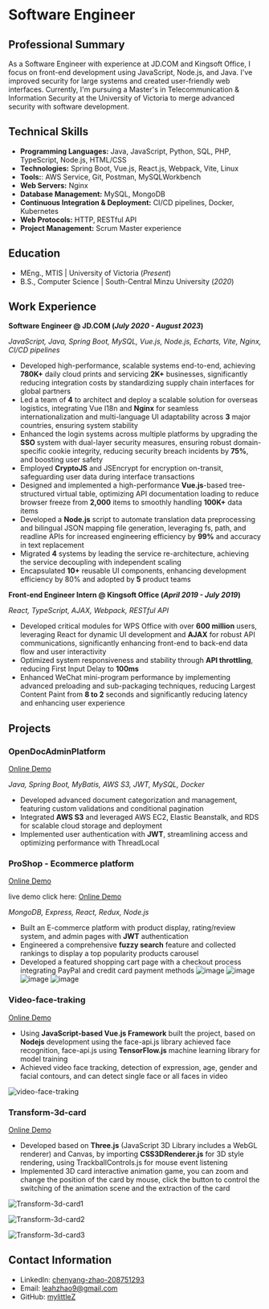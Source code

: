 # Software Engineer

## Professional Summary
As a Software Engineer with experience at JD.COM and Kingsoft Office, I focus on front-end development using JavaScript, Node.js, and Java. I've improved security for large systems and created user-friendly web interfaces. Currently, I'm pursuing a Master's in Telecommunication & Information Security at the University of Victoria to merge advanced security with software development.

## Technical Skills
- **Programming Languages:** Java, JavaScript, Python, SQL, PHP, TypeScript, Node.js, HTML/CSS
- **Technologies:** Spring Boot, Vue.js, React.js, Webpack, Vite, Linux
- **Tools:**: AWS Service, Git, Postman, MySQLWorkbench
- **Web Servers:** Nginx
- **Database Management:** MySQL, MongoDB
- **Continuous Integration & Deployment:** CI/CD pipelines, Docker, Kubernetes
- **Web Protocols:** HTTP, RESTful API
- **Project Management:** Scrum Master experience

## Education							       		
- MEng., MTIS	| University of Victoria (_Present_)	 			        		
- B.S., Computer Science | South-Central Minzu University (_2020_)

## Work Experience
**Software Engineer @ JD.COM (_July 2020 - August 2023_)**

_JavaScript, Java, Spring Boot, MySQL, Vue.js, Node.js, Echarts, Vite, Nginx, CI/CD pipelines_
- Developed high-performance, scalable systems end-to-end, achieving **780K+** daily cloud prints and servicing **2K+** businesses, significantly reducing integration costs by standardizing supply chain interfaces for global partners
- Led a team of **4** to architect and deploy a scalable solution for overseas logistics, integrating Vue I18n and **Nginx** for seamless internationalization and multi-language UI adaptability across **3** major countries, ensuring system stability
- Enhanced the login systems across multiple platforms by upgrading the **SSO** system with dual-layer security measures, ensuring robust domain-specific cookie integrity, reducing security breach incidents by **75%**, and boosting user safety
- Employed **CryptoJS** and JSEncrypt for encryption on-transit, safeguarding user data during interface transactions
- Designed and implemented a high-performance **Vue.js**-based tree-structured virtual table, optimizing API documentation loading to reduce browser freeze from **2,000** items to smoothly handling **100K+** data items
- Developed a **Node.js** script to automate translation data preprocessing and bilingual JSON mapping file generation, leveraging fs, path, and readline APIs for increased engineering efficiency by **99%** and accuracy in text replacement
- Migrated **4** systems by leading the service re-architecture, achieving the service decoupling with independent scaling
- Encapsulated **10+** reusable UI components, enhancing development efficiency by 80% and adopted by **5** product teams

**Front-end Engineer Intern @ Kingsoft Office (_April 2019 - July 2019_)**

_React, TypeScript, AJAX, Webpack, RESTful API_
- Developed critical modules for WPS Office with over **600 million** users, leveraging React for dynamic UI development and **AJAX** for robust API communications, significantly enhancing front-end to back-end data flow and user interactivity
- Optimized system responsiveness and stability through **API throttling**, reducing First Input Delay to **100ms**
- Enhanced WeChat mini-program performance by implementing advanced preloading and sub-packaging techniques, reducing Largest Content Paint from **8 to 2** seconds and significantly reducing latency and enhancing user experience

## Projects
### OpenDocAdminPlatform
[Online Demo](https://github.com/mylittleZ/OpenDocAdminPlatform)

_Java, Spring Boot, MyBatis, AWS S3, JWT, MySQL, Docker_
- Developed advanced document categorization and management, featuring custom validations and conditional pagination
- Integrated **AWS S3** and leveraged AWS EC2, Elastic Beanstalk, and RDS for scalable cloud storage and deployment
- Implemented user authentication with **JWT**, streamlining access and optimizing performance with ThreadLocal

### ProShop - Ecommerce platform
[Online Demo](https://github.com/mylittleZ/proshop) 

live demo click here: [Online Demo](https://proshop-25vr.onrender.com)

_MongoDB, Express, React, Redux, Node.js_
- Built an E-commerce platform with product display, rating/review system, and admin pages with **JWT** authentication
- Engineered a comprehensive **fuzzy search** feature and collected rankings to display a top popularity products carousel
- Developed a featured shopping cart page with a checkout process integrating PayPal and credit card payment methods
 ![image](https://github.com/mylittleZ/ePortfolio/assets/30174451/2a20bfe1-3c2b-4524-9a48-0cc324244713)
 ![image](https://github.com/mylittleZ/ePortfolio/assets/30174451/1670cdb2-07a6-4018-b356-0065c74647f9)
 ![image](https://github.com/mylittleZ/ePortfolio/assets/30174451/9c1cb527-4426-467c-b818-4a2aed598021)
 ![image](https://github.com/mylittleZ/ePortfolio/assets/30174451/d1efbf5e-0f74-443f-8be3-4807f7b4df70)




### Video-face-traking
[Online Demo](http://mylittlez.github.io/video-face-traking/)
- Using **JavaScript-based Vue.js Framework** built the project, based on **Nodejs** development using the face-api.js library achieved face recognition, face-api.js using **TensorFlow.js** machine learning library for model training 
- Achieved video face tracking, detection of expression, age, gender and facial contours, and can detect single face or all
faces in video

![video-face-traking](https://user-images.githubusercontent.com/30174451/205483043-cd8c89f2-37e2-4f94-aea5-f7d09e339c49.png)


### Transform-3d-card
[Online Demo](https://mylittlez.github.io/transform-3d-card/)
- Developed based on **Three.js** (JavaScript 3D Library includes a WebGL renderer) and Canvas, by importing
**CSS3DRenderer.js** for 3D style rendering, using TrackballControls.js for mouse event listening
- Implemented 3D card interactive animation game, you can zoom and change the position of the card by mouse, click the
button to control the switching of the animation scene and the extraction of the card

![Transform-3d-card1](https://user-images.githubusercontent.com/30174451/281539967-4313c7dd-6eb0-466d-b1c5-ae779ad95ce8.png)

![Transform-3d-card2](https://user-images.githubusercontent.com/30174451/281539849-9c0e9879-e94d-4497-97a6-c6dfcca1c8ba.png)

![Transform-3d-card3](https://user-images.githubusercontent.com/30174451/281540057-8d9d985c-4d75-462f-8101-1d7de31601a6.png)




## Contact Information
- LinkedIn: [chenyang-zhao-208751293](https://linkedin.com/in/chenyang-zhao-208751293)
- Email: [leahzhao9@gmail.com](mailto:leahzhao9@gmail.com)
- GitHub: [mylittleZ](https://github.com/mylittleZ)

